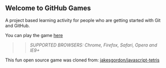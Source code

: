 ## Welcome to GitHub Games

A project based learning activity for people who are getting started with Git and GitHub.

You can play the game [here](https://FelicityZhang.github.io/github-games/)

>> _*SUPPORTED BROWSERS*: Chrome, Firefox, Safari, Opera and IE9+_

This fun open source game was cloned from: [jakesgordon/javascript-tetris](https://github.com/jakesgordon/javascript-tetris)
